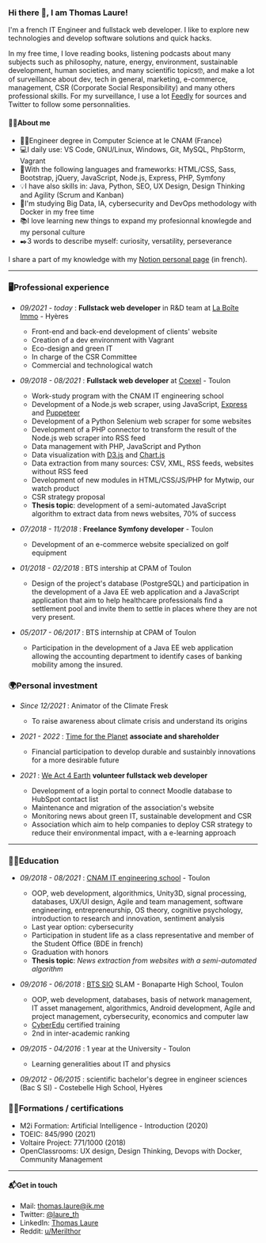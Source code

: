 ### Hi there 👋, I am Thomas Laure!

I'm a french IT Engineer and fullstack web developer. I like to explore new technologies and develop software solutions and quick hacks.

In my free time, I love reading books, listening podcasts about many subjects such as philosophy, nature, energy, environment, sustainable development, human societies, and many scientific topics🤓, and make a lot of surveillance about dev, tech in general, marketing, e-commerce, management, CSR (Corporate Social Responsibility) and many others professional skills.
For my surveillance, I use a lot [Feedly](https://feedly.com) for sources and Twitter to follow some personnalities.

#### 🐱‍💻About me
- 👨‍🎓Engineer degree in Computer Science at le CNAM (France)
- 💻I daily use: VS Code, GNU/Linux, Windows, Git, MySQL, PhpStorm, Vagrant
- 🧰With the following languages and frameworks: HTML/CSS, Sass, Bootstrap, jQuery, JavaScript, Node.js, Express, PHP, Symfony
- 💡I have also skills in: Java, Python, SEO, UX Design, Design Thinking and Agility (Scrum and Kanban)
- 🌱I'm studying Big Data, IA, cybersecurity and DevOps methodology with Docker in my free time
- 📚I love learning new things to expand my profesionnal knowlegde and my personal culture
- ✒️3 words to describe myself: curiosity, versatility, perseverance

I share a part of my knowledge with my [Notion personal page](https://www.notion.so/thomaslaure/Cours-90dd3c4539aa454db265b246eafc46d2) (in french).

---

### 🖥️Professional experience

- *09/2021 - today* : **Fullstack web developer** in R&D team at [La Boîte Immo](https://www.la-boite-immo.com/) - Hyères
  - Front-end and back-end development of clients' website
  - Creation of a dev environment with Vagrant
  - Eco-design and green IT
  - In charge of the CSR Committee
  - Commercial and technological watch

- *09/2018 - 08/2021* : **Fullstack web developer** at [Coexel](https://www.coexel.com/) - Toulon
  - Work-study program with the CNAM IT engineering school
  - Development of a Node.js web scraper, using JavaScript, [Express](https://expressjs.com/) and [Puppeteer](https://developers.google.com/web/tools/puppeteer/)
  - Development of a Python Selenium web scraper for some websites
  - Development of a PHP connector to transform the result of the Node.js web scraper into RSS feed
  - Data management with PHP, JavaScript and Python
  - Data visualization with [D3.js](https://d3js.org/) and [Chart.js](https://www.chartjs.org/)
  - Data extraction from many sources: CSV, XML, RSS feeds, websites without RSS feed
  - Development of new modules in HTML/CSS/JS/PHP for Mytwip, our watch product
  - CSR strategy proposal
  - **Thesis topic**: development of a semi-automated JavaScript algorithm to extract data from news websites, 70% of success

- *07/2018 - 11/2018* : **Freelance Symfony developer** - Toulon
  - Development of an e-commerce website specialized on golf equipment

- *01/2018 - 02/2018* : BTS intership at CPAM of Toulon
  - Design of the project's database (PostgreSQL) and participation in the development of a Java EE web application and a JavaScript application that aim to help healthcare professionals find a settlement pool and invite them to settle in places where they are not very present.

- *05/2017 - 06/2017* : BTS internship at CPAM of Toulon
  - Participation in the development of a Java EE web application allowing the accounting department to identify cases of banking mobility among the insured.

### 🌍Personal investment

- *Since 12/2021* : Animator of the Climate Fresk
  - To raise awareness about climate crisis and understand its origins

- *2021 - 2022* : [Time for the Planet](https://www.time-planet.com/en) **associate and shareholder**
  - Financial participation to develop durable and sustainbly innovations for a more desirable future

- *2021* : [We Act 4 Earth](https://weact4earth.fr/) **volunteer fullstack web developer**
  - Development of a login portal to connect Moodle database to HubSpot contact list
  - Maintenance and migration of the association's website
  - Monitoring news about green IT, sustainable development and CSR
  - Association which aim to help companies to deploy CSR strategy to reduce their environmental impact, with a e-learning approach

---

### 👨‍🎓Education

- *09/2018 - 08/2021* : [CNAM IT engineering school](https://formation.cnam.fr/rechercher-par-discipline/ingenieur-e-informatique-et-multimedia-technologies-du-jeu-video-et-systemes-interactifs-1275873.kjsp) - Toulon
  - OOP, web development, algorithmics, Unity3D, signal processing, databases, UX/UI design, Agile and team management, software engineering, entrepreneurship, OS theory, cognitive psychology, introduction to research and innovation, sentiment analysis
  - Last year option: cybersecurity
  - Participation in student life as a class representative and member of the Student Office (BDE in french)
  - Graduation with honors
  - **Thesis topic**: *News extraction from websites with a semi-automated algorithm*

- *09/2016 - 06/2018* : [BTS SIO](https://bts-sio.lyc-bonaparte.fr/) SLAM - Bonaparte High School, Toulon
  - OOP, web development, databases, basis of network management, IT asset management, algorithmics, Android development, Agile and project management, cybersecurity, economics and computer law
  - [CyberEdu](https://www.cyberedu.fr/pages/label-2019-001/) certified training
  - 2nd in inter-academic ranking

- *09/2015 - 04/2016* : 1 year at the University - Toulon
  - Learning generalities about IT and physics

- *09/2012 - 06/2015* : scientific bachelor's degree in engineer sciences (Bac S SI) - Costebelle High School, Hyères

### 👨‍💻Formations / certifications
- M2i Formation: Artificial Intelligence - Introduction (2020)
- TOEIC: 845/990 (2021)
- Voltaire Project: 771/1000 (2018)
- OpenClassrooms: UX design, Design Thinking, Devops with Docker, Community Management

---

#### 📬Get in touch
- Mail: thomas.laure@ik.me
- Twitter: [@laure_th](https://twitter.com/laure_th)
- LinkedIn: [Thomas Laure](https://www.linkedin.com/in/thomas-laure-ingenieur-developpeur-web/)
- Reddit: [u/Merilthor](https://www.reddit.com/user/Merilthor)
